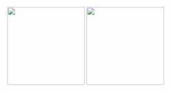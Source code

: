 

<!--
**selffish234/selffish234** is a ✨ _special_ ✨ repository because its `README.md` (this file) appears on your GitHub profile.

Here are some ideas to get you started:

- 🔭 I’m currently working on ...
- 🌱 I’m currently learning ...
- 👯 I’m looking to collaborate on ...
- 🤔 I’m looking for help with ...
- 💬 Ask me about ...
- 📫 How to reach me: ...
- 😄 Pronouns: ...
- ⚡ Fun fact: ...
-->
<p>
<img height="180em" src = "https://github-readme-stats.vercel.app/api/top-langs/?username=selffish234&layout=compact">
<img height="180em" src = "https://github-readme-stats.vercel.app/api?username=selffish234&rank_icon=github">
</p>
